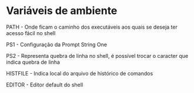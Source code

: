 # Variáveis de ambiente

PATH - Onde ficam o caminho dos executáveis aos quais se deseja ter acesso  fácil no shell

PS1 - Configuração da Prompt String One

PS2 - Representa quebra de linha no shell, é possível trocar o caracter que indica quebra de linha

HISTFILE - Indica local do arquivo de histórico de comandos

EDITOR - Editor default do shell